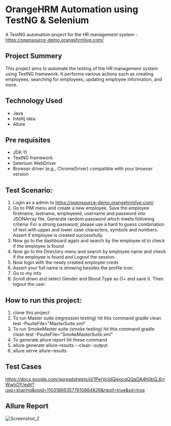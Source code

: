 # OrangeHRM Automation using TestNG & Selenium
A TestNG automation project for the HR management system - https://opensource-demo.orangehrmlive.com/
## Project Summery
This project aims to automate the testing of the HR management system using TestNG framework. It performs various actions such as creating employees, searching for employees, updating employee information, and more.

## Technology Used
* Java
* Intellij idea
* Allure

## Pre requisites 
* JDK 11
* TestNG framework
* Selenium WebDriver
* Browser driver (e.g., ChromeDriver) compatible with your browser version

## Test Scenario:
1. Login as a admin to https://opensource-demo.orangehrmlive.com/
2. Go to PIM menu and create a new employee. Save the employee firstname, lastname, employeeid, username and password into JSONArray file. Generate random password which meets following criteria: For a strong password, please use a hard to guess combination of text with upper and lower case characters, symbols and numbers. Assert if employee is created successfully.
3. Now go to the dashboard again and search by the employee id to check if the employee is found
4. Now go to the Directory menu and search by employee name and check if the employee is found and Logout the session.
5. Now login with the newly created employee creds
6. Assert your full name is showing besides the profile icon.
7. Go to my info
8. Scroll down and select Gender and Blood Type as O+ and save it. Then logout the user.

## How to run this project:
1. clone this project
2. To run Master suite (regression testing) hit this command gradle clean test -PsuiteFile="MasterSuite.xml"
3. To run SmokeMaster suite (smoke testing) hit this command gradle clean test -PsuiteFile="SmokeMasterSuite.xml"
4. To generate allure report hit these command
5. allure generate allure-results --clean -output
6. allure serve allure-results

## Test Cases
https://docs.google.com/spreadsheets/d/1PerVcIdQjeocqQQaDA4h0bQ_6rrWwhOY/edit?usp=sharing&ouid=110318663577610864826&rtpof=true&sd=true

## Allure Report
![Screenshot_2](https://github.com/user-attachments/assets/372c19ec-e5f1-473a-b70a-c48302763a81)







